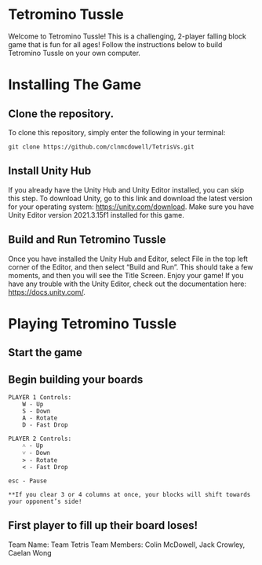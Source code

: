 # Tetromino Tussle
Welcome to Tetromino Tussle! This is a challenging, 2-player falling block game that is fun for all ages! Follow the instructions below to build Tetromino Tussle on your own computer.

# Installing The Game
## Clone the repository.
To clone this repository, simply enter the following in your terminal:

	git clone https://github.com/clnmcdowell/TetrisVs.git

## Install Unity Hub
If you already have the Unity Hub and Unity Editor installed, you can skip
this step. To download Unity, go to this link and download the latest version for your  operating system: https://unity.com/download.  Make sure you have Unity Editor version 2021.3.15f1 installed for this game.

## Build and Run Tetromino Tussle
Once you have installed the Unity Hub and Editor, select File in the top left corner of the Editor, and then select “Build and Run”. This should take  a few moments, and then you will see the Title Screen. Enjoy your game! If you have any trouble with the Unity Editor, check out the documentation here: https://docs.unity.com/.

# Playing Tetromino Tussle
## Start the game

## Begin building your boards

	PLAYER 1 Controls:
		W - Up
		S - Down
		A - Rotate
		D - Fast Drop

	PLAYER 2 Controls:
		˄ - Up
		˅ - Down
		> - Rotate
		< - Fast Drop

	esc - Pause
	
	**If you clear 3 or 4 columns at once, your blocks will shift towards your opponent’s side!

## First player to fill up their board loses!


Team Name: Team Tetris 
Team Members: Colin McDowell, Jack Crowley, Caelan Wong

